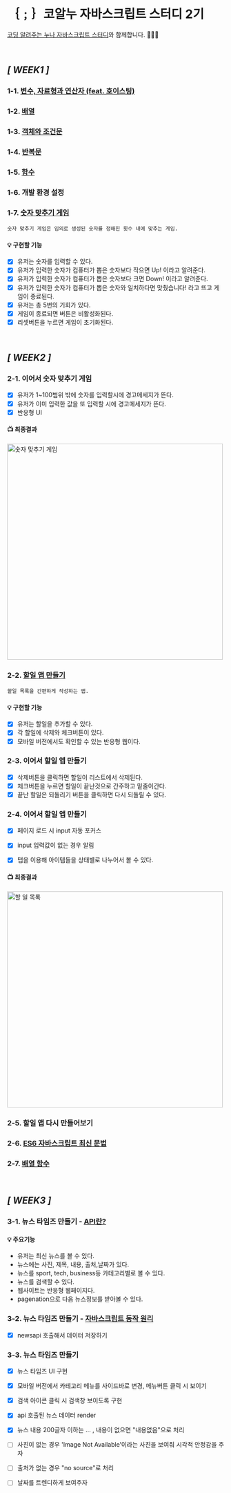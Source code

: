 # ｛﹔｝코알누 자바스크립트 스터디 2기
[코딩 알려주는 누나 자바스크립트 스터디](https://codingnoona.thinkific.com/pages/3c7ff4)와 함께합니다. 🏃‍♀️💨

<br/>

## ***[ WEEK1 ]***
  
  ### 1-1. [변수, 자료형과 연산자 (feat. 호이스팅)](https://gist.github.com/SSUK-H/2202ada1ac280d15334ad7f85cd9a6d7)
  
  ### 1-2. [배열](https://gist.github.com/SSUK-H/87b78345af7c8b42d7cfd11d1ac3b2c2)

  ### 1-3. [객체와 조건문](https://gist.github.com/SSUK-H/ba5762fc1efac8eda069fe99666bbd81)

  ### 1-4. [반복문](https://gist.github.com/SSUK-H/6c731494bbaa90bbc2872a88fd3254b7)

  ### 1-5. [함수](https://gist.github.com/SSUK-H/066aa94b1644ab87ccb8c14641153223)

  ### 1-6. 개발 환경 설정

  ### 1-7. [숫자 맞추기 게임](https://ssuk-number-guess-game.netlify.app/)
    숫자 맞추기 게임은 임의로 생성된 숫자를 정해진 횟수 내에 맞추는 게임.
    
  #### 💡 구현할 기능

  - [x] 유저는 숫자를 입력할 수 있다.
  - [x] 유저가 입력한 숫자가 컴퓨터가 뽑은 숫자보다 작으면 Up! 이라고 알려준다.
  - [x] 유저가 입력한 숫자가 컴퓨터가 뽑은 숫자보다 크면 Down! 이라고 알려준다.
  - [x] 유저가 입력한 숫자가 컴퓨터가 뽑은 숫자와 일치하다면 맞췄습니다! 라고 뜨고 게임이 종료된다.
  - [x] 유저는 총 5번의 기회가 있다.
  - [x] 게임이 종료되면 버튼은 비활성화된다.
  - [x] 리셋버튼을 누르면 게임이 초기화된다.

<br/>

## ***[ WEEK2 ]***

  ### 2-1. 이어서 숫자 맞추기 게임
  
  - [x] 유저가 1~100범위 밖에 숫자를 입력할시에 경고메세지가 뜬다.
  - [x] 유저가 이미 입력한 값을 또 입력할 시에 경고메세지가 뜬다.
  - [x] 반응형 UI
  
  #### 📺 최종결과
  
  <a href="https://ssuk-number-guess-game.netlify.app/" target="_parent"><img src="https://github.com/SSUK-H/codingnoona-javascript-study/assets/134491629/2cc1f133-649f-46af-9425-7b28872e6a64" alt="숫자 맞추기 게임" width="500px"/></a>

  ### 2-2. [할일 앱 만들기](https://ssuk-to-do-list.netlify.app)
    할일 목록을 간편하게 작성하는 앱.

  #### 💡 구현할 기능

  - [x] 유저는 할일을 추가할 수 있다.
  - [x] 각 할일에 삭제와 체크버튼이 있다.
  - [x] 모바일 버전에서도 확인할 수 있는 반응형 웹이다.

  ### 2-3. 이어서 할일 앱 만들기
  
  - [x] 삭제버튼을 클릭하면 할일이 리스트에서 삭제된다.
  - [x] 체크버튼을 누르면 할일이 끝난것으로 간주하고 밑줄이간다.
  - [x] 끝난 할일은 되돌리기 버튼을 클릭하면 다시 되돌릴 수 있다.

  ### 2-4. 이어서 할일 앱 만들기
  
  - [x] 페이지 로드 시 input 자동 포커스
  - [x] input 입력값이 없는 경우 알림
  - [x] 탭을 이용해 아이템들을 상태별로 나누어서 볼 수 있다.

  
  #### 📺 최종결과

  <a href="https://ssuk-to-do-list.netlify.app" target="_parent"><img src="https://github.com/SSUK-H/codingnoona-javascript-study/assets/134491629/e9506135-59ae-4f5c-aa90-3b87f9750885" alt="할 일 목록" width="500px" /></a>

  ### 2-5. 할일 앱 다시 만들어보기
  
  ### 2-6. [ES6 자바스크립트 최신 문법](https://gist.github.com/SSUK-H/1e660c50650ea1219f7519253ee738cc)

  ### 2-7. [배열 함수](https://gist.github.com/SSUK-H/d81f0249f5b06e534b549fd36152c61c)
  
<br/>

## ***[ WEEK3 ]***

  ### 3-1. 뉴스 타임즈 만들기 - [API란?](https://www.notion.so/growing-ssuk/api-ae8128790f6241f78d8d5d813ebed10f)

  #### 💡 주요기능

  - 유저는 최신 뉴스를 볼 수 있다.
  - 뉴스에는 사진, 제목, 내용, 출처,날짜가 있다.
  - 뉴스를 sport, tech, business등 카테고리별로 볼 수 있다.
  - 뉴스를 검색할 수 있다.
  - 웹사이트는 반응형 웹페이지다.
  - pagenation으로 다음 뉴스정보를 받아볼 수 있다.

  ### 3-2. 뉴스 타임즈 만들기 - [자바스크립트 동작 원리](https://www.notion.so/growing-ssuk/0dd934fd23e74f3cad8680176cf6ea3f)

  - [x] newsapi 호출해서 데이터 저장하기

  ### 3-3. 뉴스 타임즈 만들기

  - [x] 뉴스 타임즈 UI 구현
  - [x] 모바일 버전에서 카테고리 메뉴를 사이드바로 변경, 메뉴버튼 클릭 시 보이기
  - [x] 검색 아이콘 클릭 시 검색창 보이도록 구현
  - [x] api 호출된 뉴스 데이터 render
  - [x] 뉴스 내용 200글자 이하는 … , 내용이 없으면 "내용없음"으로 처리
  - [ ] 사진이 없는 경우 'Image Not Available’이라는 사진을 보여줘 시각적 안정감을 주자
  - [ ] 출처가 없는 경우 "no source"로 처리
  - [ ] 날짜를 트렌디하게 보여주자


  
